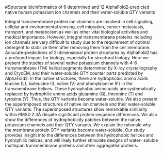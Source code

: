 #Structural bioinformatics of 6 determined and 12 AlphaFold2-predicted native human potassium ion channels and their water-soluble QTY variants

Integral transmembrane protein ion channels are involved in cell signaling, cellular and
environmental sensing, cell migration, cancer metastasis, transport, and metabolism as well as other
vital biological activities and medical importance. However, Integral transmembrane proteins
including ion channels are very difficult to study due to the requirement of optimal detergent to
stabilize them after removing them from the cell membrane. Accurate-predictions of 3-dimensional
protein structures by AlphaFold2 has a profound impact for biology, especially for structural
biology. Here we present the studies of several native potassium channels with 4-6 transmembrane
(TM) helical segments determined by X-ray crystallography and CryoEM, and their water-soluble
QTY counter parts predicted by AlphaFold2. In the native structures, there are hydrophobic amino
acids leucine (L), isoleucine (I), valine (V) and phenylalanine (F) in the transmembrane helices.
These hydrophobic amino acids are systematically replaced by hydrophilic amino acids glutamine
(Q), threonine (T) and tyrosine (Y). Thus, the QTY variants become water-soluble. We also present
the superimposed structures of native ion channels and their water-soluble QTY variants. The
superimposed structures show remarkable similarity within RMSD 2.3Å despite significant protein
sequence differences. We also show the differences of hydrophobicity patches between the native
potassium channels and their QTY variants. We explain the rationale why the membrane protein
QTY variants become water-soluble. Our study provides insight into the differences between the
hydrophobic helices and hydrophilic helices, and will likely further stimulate designs of water-
soluble multispan transmembrane proteins and other aggregated proteins.
